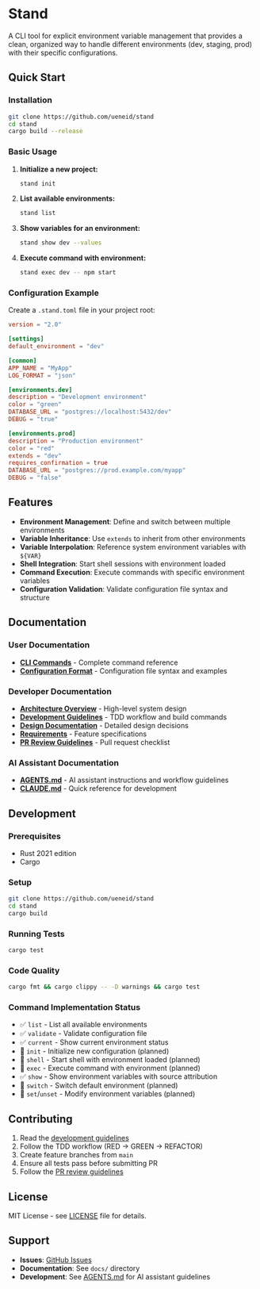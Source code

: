 # Stand

A CLI tool for explicit environment variable management that provides a clean, organized way to handle different environments (dev, staging, prod) with their specific configurations.

## Quick Start

### Installation

```bash
git clone https://github.com/ueneid/stand
cd stand
cargo build --release
```

### Basic Usage

1. **Initialize a new project:**
   ```bash
   stand init
   ```

2. **List available environments:**
   ```bash
   stand list
   ```

3. **Show variables for an environment:**
   ```bash
   stand show dev --values
   ```

4. **Execute command with environment:**
   ```bash
   stand exec dev -- npm start
   ```

### Configuration Example

Create a `.stand.toml` file in your project root:

```toml
version = "2.0"

[settings]
default_environment = "dev"

[common]
APP_NAME = "MyApp"
LOG_FORMAT = "json"

[environments.dev]
description = "Development environment"
color = "green"
DATABASE_URL = "postgres://localhost:5432/dev"
DEBUG = "true"

[environments.prod]
description = "Production environment"
color = "red"
extends = "dev"
requires_confirmation = true
DATABASE_URL = "postgres://prod.example.com/myapp"
DEBUG = "false"
```

## Features

- **Environment Management**: Define and switch between multiple environments
- **Variable Inheritance**: Use `extends` to inherit from other environments
- **Variable Interpolation**: Reference system environment variables with `${VAR}`
- **Shell Integration**: Start shell sessions with environment loaded
- **Command Execution**: Execute commands with specific environment variables
- **Configuration Validation**: Validate configuration file syntax and structure

## Documentation

### User Documentation
- **[CLI Commands](docs/cli.md)** - Complete command reference
- **[Configuration Format](docs/configuration.md)** - Configuration file syntax and examples

### Developer Documentation
- **[Architecture Overview](docs/architecture.md)** - High-level system design
- **[Development Guidelines](docs/development-guideline.md)** - TDD workflow and build commands
- **[Design Documentation](docs/design.md)** - Detailed design decisions
- **[Requirements](docs/requirements.md)** - Feature specifications
- **[PR Review Guidelines](docs/pr-review-guidelines.md)** - Pull request checklist

### AI Assistant Documentation
- **[AGENTS.md](AGENTS.md)** - AI assistant instructions and workflow guidelines
- **[CLAUDE.md](CLAUDE.md)** - Quick reference for development

## Development

### Prerequisites
- Rust 2021 edition
- Cargo

### Setup
```bash
git clone https://github.com/ueneid/stand
cd stand
cargo build
```

### Running Tests
```bash
cargo test
```

### Code Quality
```bash
cargo fmt && cargo clippy -- -D warnings && cargo test
```

### Command Implementation Status

- ✅ `list` - List all available environments
- ✅ `validate` - Validate configuration file
- ✅ `current` - Show current environment status
- 🚧 `init` - Initialize new configuration (planned)
- 🚧 `shell` - Start shell with environment loaded (planned)
- 🚧 `exec` - Execute command with environment (planned)
- ✅ `show` - Show environment variables with source attribution
- 🚧 `switch` - Switch default environment (planned)
- 🚧 `set`/`unset` - Modify environment variables (planned)

## Contributing

1. Read the [development guidelines](docs/development-guideline.md)
2. Follow the TDD workflow (RED → GREEN → REFACTOR)
3. Create feature branches from `main`
4. Ensure all tests pass before submitting PR
5. Follow the [PR review guidelines](docs/pr-review-guidelines.md)

## License

MIT License - see [LICENSE](LICENSE) file for details.

## Support

- **Issues**: [GitHub Issues](https://github.com/ueneid/stand/issues)
- **Documentation**: See `docs/` directory
- **Development**: See [AGENTS.md](AGENTS.md) for AI assistant guidelines